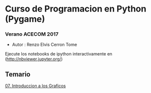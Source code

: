 # Curso de Programacion en Python (Pygame)

### Verano ACECOM 2017

- Autor : Renzo Elvis Cerron Tome

Ejecute los notebooks de ipython interactivamente en (http://nbviewer.jupyter.org/)

## Temario 


[07. Introduccion a los Graficos](http://nbviewer.jupyter.org/github/geckolml/CursoPython_Pygame/blob/master/IntroGraficos.ipynb) 

